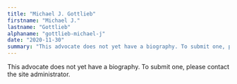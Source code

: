 ```yaml
---
title: "Michael J. Gottlieb"
firstname: "Michael J."
lastname: "Gottlieb"
alphaname: "gottlieb-michael-j"
date: "2020-11-30"
summary: "This advocate does not yet have a biography. To submit one, please contact the site administrator."
---
```

This advocate does not yet have a biography. To submit one, please contact the site administrator.

